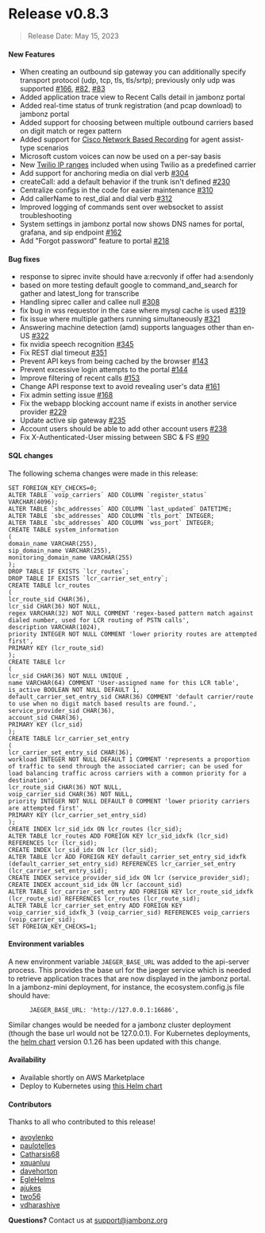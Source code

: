 # Release v0.8.3
> Release Date: May 15, 2023

#### New Features
- When creating an outbound sip gateway you can additionally specify transport protocol (udp, tcp, tls, tls/srtp); previously only udp was supported [#166](https://github.com/jambonz/jambonz-api-server/pull/166), [#82](https://github.com/jambonz/sbc-outbound/pull/82), [#83](https://github.com/jambonz/sbc-outbound/pull/83)
- Added application trace view to Recent Calls detail in jambonz portal
- Added real-time status of trunk registration (and pcap download) to jambonz portal
- Added support for choosing between multiple outbound carriers based on digit match or regex pattern
- Added support for [Cisco Network Based Recording](https://www.cisco.com/c/en/us/td/docs/ios-xml/ios/voice/cube/configuration/cube-book/voi-ntwk-based.html) for agent assist-type scenarios
- Microsoft custom voices can now be used on a per-say basis
- New [Twilio IP ranges](https://www.twilio.com/en-us/changelog/upcoming-changes-to-twilio-voice-media-ip-addresses) included when using Twilio as a predefined carrier
- Add support for anchoring media on dial verb [#304](https://github.com/jambonz/jambonz-feature-server/pull/304)
- createCall: add a default behavior if the trunk isn't defined [#230](https://github.com/jambonz/jambonz-feature-server/pull/230)
- Centralize configs in the code for easier maintenance [#310](https://github.com/jambonz/jambonz-feature-server/pull/310)
- Add callerName to rest_dial and dial verb [#312](https://github.com/jambonz/jambonz-feature-server/pull/312)
- Improved logging of commands sent over websocket to assist troubleshooting
- System settings in jambonz portal now shows DNS names for portal, grafana, and sip endpoint [#162](https://github.com/jambonz/jambonz-api-server/pull/162)
- Add "Forgot password" feature to portal [#218](https://github.com/jambonz/jambonz-webapp/pull/218)

#### Bug fixes
- response to siprec invite should have a:recvonly if offer had a:sendonly
- based on more testing default google to command_and_search for gather and latest_long for transcribe
- Handling siprec caller and callee null [#308](https://github.com/jambonz/jambonz-feature-server/pull/308)
- fix bug in wss requestor in the case where mysql cache is used [#319](https://github.com/jambonz/jambonz-feature-server/pull/319)
- fix issue where multiple gathers running simultaneously [#321](https://github.com/jambonz/jambonz-feature-server/pull/321)
- Answering machine detection (amd) supports languages other than en-US [#322](https://github.com/jambonz/jambonz-feature-server/pull/322)
- fix nvidia speech recognition [#345](https://github.com/jambonz/jambonz-feature-server/pull/345)
- Fix REST dial timeout [#351](https://github.com/jambonz/jambonz-feature-server/pull/351)
- Prevent API keys from being cached by the browser [#143](https://github.com/jambonz/jambonz-api-server/pull/143)
- Prevent excessive login attempts to the portal [#144](https://github.com/jambonz/jambonz-api-server/pull/144)
- Improve filtering of recent calls [#153](https://github.com/jambonz/jambonz-api-server/pull/153)
- Change API response text to avoid revealing user's data [#161](https://github.com/jambonz/jambonz-api-server/pull/161)
- Fix admin setting issue [#168](https://github.com/jambonz/jambonz-api-server/pull/168)
- Fix the webapp blocking account name if exists in another service provider [#229](https://github.com/jambonz/jambonz-webapp/pull/229)
- Update active sip gateway [#235](https://github.com/jambonz/jambonz-webapp/pull/235/files)
- Account users should be able to add other account users [#238](https://github.com/jambonz/jambonz-webapp/pull/238)
- Fix X-Authenticated-User missing between SBC & FS [#90](https://github.com/jambonz/sbc-inbound/pull/90)

#### SQL changes

The following schema changes were made in this release:
```
SET FOREIGN_KEY_CHECKS=0;
ALTER TABLE `voip_carriers` ADD COLUMN `register_status` VARCHAR(4096);
ALTER TABLE `sbc_addresses` ADD COLUMN `last_updated` DATETIME;
ALTER TABLE `sbc_addresses` ADD COLUMN `tls_port` INTEGER;
ALTER TABLE `sbc_addresses` ADD COLUMN `wss_port` INTEGER;
CREATE TABLE system_information
(
domain_name VARCHAR(255),
sip_domain_name VARCHAR(255),
monitoring_domain_name VARCHAR(255)
);
DROP TABLE IF EXISTS `lcr_routes`;
DROP TABLE IF EXISTS `lcr_carrier_set_entry`;
CREATE TABLE lcr_routes
(
lcr_route_sid CHAR(36),
lcr_sid CHAR(36) NOT NULL,
regex VARCHAR(32) NOT NULL COMMENT 'regex-based pattern match against dialed number, used for LCR routing of PSTN calls',
description VARCHAR(1024),
priority INTEGER NOT NULL COMMENT 'lower priority routes are attempted first',
PRIMARY KEY (lcr_route_sid)
);
CREATE TABLE lcr
(
lcr_sid CHAR(36) NOT NULL UNIQUE ,
name VARCHAR(64) COMMENT 'User-assigned name for this LCR table',
is_active BOOLEAN NOT NULL DEFAULT 1,
default_carrier_set_entry_sid CHAR(36) COMMENT 'default carrier/route to use when no digit match based results are found.',
service_provider_sid CHAR(36),
account_sid CHAR(36),
PRIMARY KEY (lcr_sid)
);
CREATE TABLE lcr_carrier_set_entry
(
lcr_carrier_set_entry_sid CHAR(36),
workload INTEGER NOT NULL DEFAULT 1 COMMENT 'represents a proportion of traffic to send through the associated carrier; can be used for load balancing traffic across carriers with a common priority for a destination',
lcr_route_sid CHAR(36) NOT NULL,
voip_carrier_sid CHAR(36) NOT NULL,
priority INTEGER NOT NULL DEFAULT 0 COMMENT 'lower priority carriers are attempted first',
PRIMARY KEY (lcr_carrier_set_entry_sid)
);
CREATE INDEX lcr_sid_idx ON lcr_routes (lcr_sid);
ALTER TABLE lcr_routes ADD FOREIGN KEY lcr_sid_idxfk (lcr_sid) REFERENCES lcr (lcr_sid);
CREATE INDEX lcr_sid_idx ON lcr (lcr_sid);
ALTER TABLE lcr ADD FOREIGN KEY default_carrier_set_entry_sid_idxfk (default_carrier_set_entry_sid) REFERENCES lcr_carrier_set_entry (lcr_carrier_set_entry_sid);
CREATE INDEX service_provider_sid_idx ON lcr (service_provider_sid);
CREATE INDEX account_sid_idx ON lcr (account_sid)
ALTER TABLE lcr_carrier_set_entry ADD FOREIGN KEY lcr_route_sid_idxfk (lcr_route_sid) REFERENCES lcr_routes (lcr_route_sid);
ALTER TABLE lcr_carrier_set_entry ADD FOREIGN KEY voip_carrier_sid_idxfk_3 (voip_carrier_sid) REFERENCES voip_carriers (voip_carrier_sid);
SET FOREIGN_KEY_CHECKS=1;
```

#### Environment variables
A new environment variable `JAEGER_BASE_URL` was added to the api-server process.  This provides the base url for the jaeger service which is needed to retrieve application traces that are now displayed in the jambonz portal.  In a jambonz-mini deployment, for instance, the ecosystem.config.js file should have:
```
      JAEGER_BASE_URL: 'http://127.0.0.1:16686',
```

Similar changes would be needed for a jambonz cluster deployment (though the base url would not be 127.0.0.1).  For Kubernetes deployments, the [helm chart](https://github.com/jambonz/helm-charts) version 0.1.26 has been updated with this change.

#### Availability
- Available shortly on AWS Marketplace
- Deploy to Kubernetes using [this Helm chart](https://github.com/jambonz/helm-charts)

#### Contributors

Thanks to all who contributed to this release!

- [avoylenko](https://github.com/avoylenko)
- [paulotelles](https://github.com/paulotelles)
- [Catharsis68](https://github.com/Catharsis68)
- [xquanluu](https://github.com/xquanluu)
- [davehorton](https://github.com/davehorton)
- [EgleHelms](https://github.com/EgleHelms)
- [ajukes](https://github.com/ajukes)
- [two56](https://github.com/two56)
- [vdharashive](https://github.com/vdharashive)

**Questions?** Contact us at <a href="mailto:support@jambonz.org">support@jambonz.org</a>